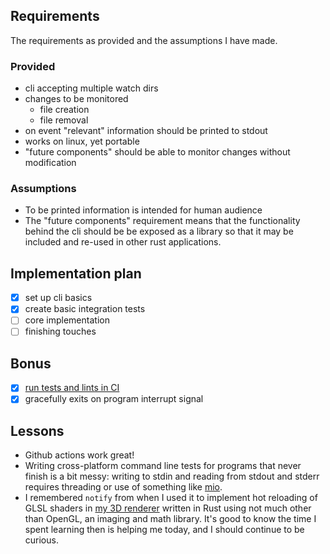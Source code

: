
## Requirements

The requirements as provided and the assumptions I have made.

### Provided
 - cli accepting multiple watch dirs
 - changes to be monitored
   - file creation
   - file removal
 - on event "relevant" information should be printed to stdout
 - works on linux, yet portable
 - "future components" should be able to monitor changes without modification

### Assumptions
 - To be printed information is intended for human audience
 - The "future components" requirement means that the functionality behind the cli should be be exposed as a library so that it may be included and re-used in other rust applications.

## Implementation plan

 - [x] set up cli basics
 - [x] create basic integration tests
 - [ ] core implementation
 - [ ] finishing touches

## Bonus

 - [x] [run tests and lints in CI](https://github.com/mickvangelderen/challenge_watch_cli/actions)
 - [x] gracefully exits on program interrupt signal

## Lessons
 - Github actions work great!
 - Writing cross-platform command line tests for programs that never finish is a bit messy: writing to stdin and reading from stdout and stderr requires threading or use of something like [mio](https://github.com/tokio-rs/mio).
 - I remembered `notify` from when I used it to implement hot reloading of GLSL shaders in [my 3D renderer](https://github.com/mickvangelderen/clustered-light-shading) written in Rust using not much other than OpenGL, an imaging and math library. It's good to know the time I spent learning then is helping me today, and I should continue to be curious.

